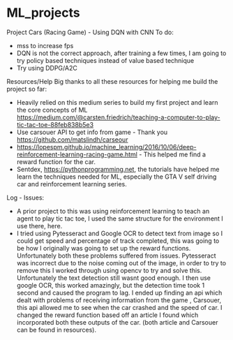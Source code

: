 # ML_projects
 Project Cars (Racing Game) - Using DQN with CNN 
To do:
- mss to increase fps
- DQN is not the correct approach, after training a few times, I am going to try policy based techniques instead of value based technique
- Try using DDPG/A2C



Resources/Help 
Big thanks to all these resources for helping me build the project so far:
- Heavily relied on this medium series to build my first project and learn the core concepts of ML https://medium.com/@carsten.friedrich/teaching-a-computer-to-play-tic-tac-toe-88feb838b5e3
- Use carsouer API to get info from game - Thank you https://github.com/matslindh/carseour
- https://lopespm.github.io/machine_learning/2016/10/06/deep-reinforcement-learning-racing-game.html - This helped me find a reward function for the car.
- Sentdex, https://pythonprogramming.net, the tutorials have helped me learn the techniques needed for ML, especially the GTA V self driving car and reinforcement learning series.




Log - Issues:
- A prior project to this was using reinforcement learning to teach an agent to play tic tac toe, I used the same structure for the environment I use there, here.
- I tried using Pytesseract and Google OCR to detect text from image so I could get speed and percentage of track completed, this was going to be how I originally was going to set up the reward functions. Unfortunately both these problems suffered from issues. Pytesseract was incorrect due to the noise coming out of the image, in order to try to remove this I worked through using opencv to try and solve this. Unfortunately the text detection still wasnt good enough. I then use google OCR, this worked amazingly, but the detection time took 1 second and caused the program to lag. I ended up finding an api which dealt with problems of receiving information from the game , Carsouer, this api allowed me to see when the car crashed and the speed of car. I changed the reward function based off an article I found which incorporated both these outputs of the car. (both article and Carsouer can be found in resources).

